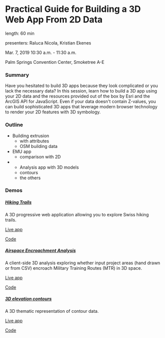 # Practical Guide for Building a 3D Web App From 2D Data

length: 60 min

presenters: Raluca Nicola, Kristian Ekenes

Mar. 7, 2019 10:30 a.m. - 11:30 a.m.

Palm Springs Convention Center, Smoketree A-E

### Summary

Have you hesitated to build 3D apps because they look complicated or you lack the necessary data? In this session, learn how to build a 3D app using your 2D data and the resources provided out of the box by Esri and the ArcGIS API for JavaScript. Even if your data doesn't contain Z-values, you can build sophisticated 3D apps that leverage modern browser technology to render your 2D features with 3D symbology.

### Outline

- Building extrusion
  - with attributes
  - OSM building data
- EMU app
  - comparison with 2D
- 
  - Analysis app with 3D models
  - contours 
  - the others

### Demos

##### [Hiking Trails](https://ralucanicola.github.io/hiking-app/)

A 3D progressive web application allowing you to explore Swiss hiking trails.

[Live app](https://ralucanicola.github.io/hiking-app/)

[Code](https://github.com/RalucaNicola/hiking-app)

##### [Airspace Encroachment Analysis](https://ekenes.github.io/conferences/ds-2018/3d-viz-2d-data/demos/mtr)

A client-side 3D analysis exploring whether input project areas (hand drawn or from CSV) encroach Military Training Routes (MTR) in 3D space.

[Live app](https://ekenes.github.io/conferences/ds-2018/3d-viz-2d-data/demos/mtr)

[Code](https://github.com/ekenes/conferences/ds-2018/3d-viz-2d-data/demos/mtr)

##### [3D elevation contours](https://ralucanicola.github.io/JSAPI_demos/malta-contour-lines/)

A 3D thematic representation of contour data.

[Live app](https://ralucanicola.github.io/JSAPI_demos/malta-contour-lines/)

[Code](https://github.com/RalucaNicola/JSAPI_demos/tree/master/malta-contour-lines)
